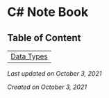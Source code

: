 # C# Note Book


## Table of Content
||
|:--------:|
|[Data Types](./001.DataTypes/ReadMe.md)|




*Last updated on October 3, 2021*

*Created on October 3, 2021*
